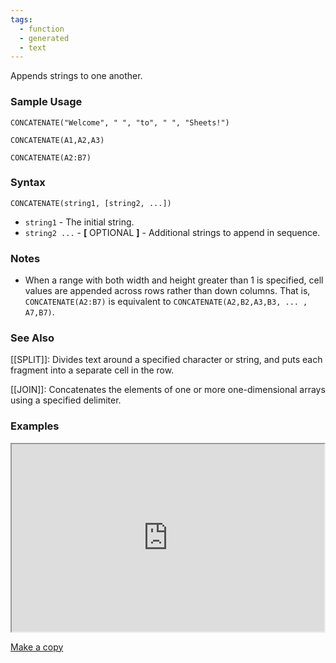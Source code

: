 ```yaml
---
tags:
  - function
  - generated
  - text
---
```


Appends strings to one another.

### Sample Usage

`CONCATENATE("Welcome", " ", "to", " ", "Sheets!")`

`CONCATENATE(A1,A2,A3)`

`CONCATENATE(A2:B7)`

### Syntax

`CONCATENATE(string1, [string2, ...])`

* `string1` - The initial string.
* `string2 ...` - **[** OPTIONAL **]** - Additional strings to append in sequence.

### Notes

* When a range with both width and height greater than 1 is specified, cell values are appended across rows rather than down columns. That is, `CONCATENATE(A2:B7)` is equivalent to `CONCATENATE(A2,B2,A3,B3, ... , A7,B7)`.

### See Also

[[SPLIT]]: Divides text around a specified character or string, and puts each fragment into a separate cell in the row.

[[JOIN]]: Concatenates the elements of one or more one-dimensional arrays using a specified delimiter.

### Examples

<iframe height="300" src="https://docs.google.com/spreadsheet/pub?key=0As3tAuweYU9QdFZ1OUQwVktjLWw4aExHazh6eWZIeVE&amp;output=html" width="500"></iframe>

[Make a copy](https://docs.google.com/spreadsheets/d/1Cz-4Dz09XieiPhtIlG2Nx6Cc-_Gha6vaKoCzEtEnlNM//copy)